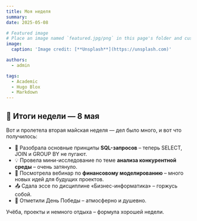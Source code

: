 ```yaml
---
title: Моя неделя
summary: 
date: 2025-05-08

# Featured image
# Place an image named `featured.jpg/png` in this page's folder and customize its options here.
image:
  caption: 'Image credit: [**Unsplash**](https://unsplash.com)'

authors:
  - admin

tags:
  - Academic
  - Hugo Blox
  - Markdown
---
```


## 📅 Итоги недели — 8 мая  

Вот и пролетела вторая майская неделя — дел было много, и вот что получилось:  

- 📘 Разобрала основные принципы **SQL-запросов** – теперь SELECT, JOIN и GROUP BY не пугают.  
- 💡 Провела мини-исследование по теме **анализа конкурентной среды** – очень затянуло.  
- 🧠 Посмотрела вебинар по **финансовому моделированию** – много новых идей для будущих проектов.  
- 📤 Сдала эссе по дисциплине «Бизнес-информатика» – горжусь собой.  
- 🎉 Отметили День Победы – атмосферно и душевно.  

Учёба, проекты и немного отдыха – формула хорошей недели.

